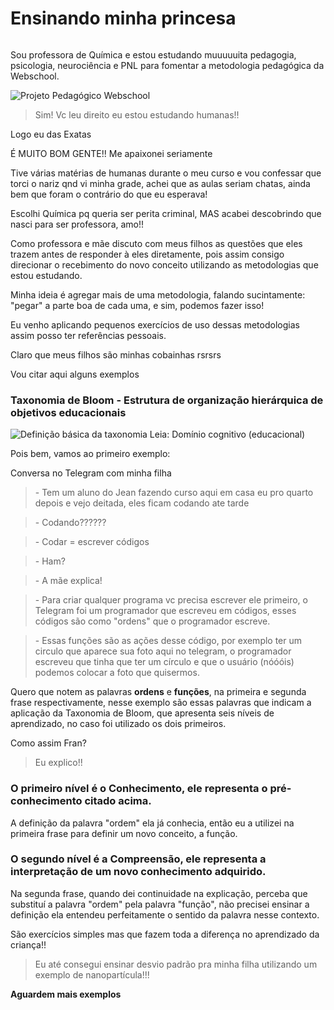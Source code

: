 # Ensinando minha princesa

![]()

Sou professora de Química e estou estudando muuuuuita pedagogia, psicologia, neurociência e PNL para fomentar a metodologia pedagógica da Webschool.

![Projeto Pedagógico Webschool](https://github.com/fpchemical/Projeto-Pedagogico-Webschool)


> Sim! Vc leu direito eu estou estudando humanas!! 

Logo eu das Exatas

É MUITO BOM GENTE!! Me apaixonei seriamente

Tive várias matérias de humanas durante o meu curso e vou confessar que torci o nariz qnd vi minha grade, achei que as aulas seriam chatas, ainda bem que foram o contrário do que eu esperava!

Escolhi Química pq queria ser perita criminal, MAS acabei descobrindo que nasci para ser professora, amo!!

Como professora e mãe discuto com meus filhos as questões que eles trazem antes de responder à eles diretamente, pois assim consigo direcionar o recebimento do novo conceito utilizando as metodologias que estou estudando. 

Minha ideia é agregar mais de uma metodologia, falando sucintamente: "pegar" a parte boa de cada uma, e sim, podemos fazer isso!

Eu venho aplicando pequenos exercícios de uso dessas metodologias assim posso ter referências pessoais. 

Claro que meus filhos são minhas cobainhas rsrsrs

Vou citar aqui alguns exemplos

### Taxonomia de Bloom - Estrutura de organização hierárquica de objetivos educacionais

![Definição básica da taxonomia](https://pt.wikipedia.org/wiki/Taxonomia_dos_objetivos_educacionais) Leia: Domínio cognitivo (educacional)

Pois bem, vamos ao primeiro exemplo:

Conversa no Telegram com minha filha

> \- Tem um aluno do Jean fazendo curso aqui em casa eu pro quarto depois e vejo deitada, eles ficam codando ate tarde

> \- Codando??????

> \- Codar = escrever códigos

> \- Ham?

> \- A mãe explica!

> \- Para criar qualquer programa vc precisa escrever ele primeiro, o Telegram foi um programador que escreveu em códigos, esses códigos são como "ordens" que o programador escreve.

> \- Essas funções são as ações desse código, por exemplo ter um circulo que aparece sua foto aqui no telegram, o programador escreveu que tinha que ter um círculo e que o usuário (nóóóis) podemos colocar a foto que quisermos.


Quero que notem as palavras **ordens** e **funções**, na primeira e segunda frase respectivamente, nesse exemplo são essas palavras que indicam a aplicação da Taxonomia de Bloom, que apresenta seis níveis de aprendizado, no caso foi utilizado os dois primeiros.

Como assim Fran? 

> Eu explico!! 

### O primeiro nível é o **Conhecimento**, ele representa o pré-conhecimento citado acima.

A definição da palavra "ordem" ela já conhecia, então eu a utilizei na primeira frase para definir um novo conceito, a função.

### O segundo nível é a **Compreensão**, ele representa a interpretação de um novo conhecimento adquirido.

Na segunda frase, quando dei continuidade na explicação, perceba que substituí a palavra "ordem" pela palavra "função", não precisei ensinar a definição ela entendeu perfeitamente o sentido da palavra nesse contexto.

São exercícios simples mas que fazem toda a diferença no aprendizado da criança!!

> Eu até consegui ensinar desvio padrão pra minha filha utilizando um exemplo de nanopartícula!!! 

**Aguardem mais exemplos**





